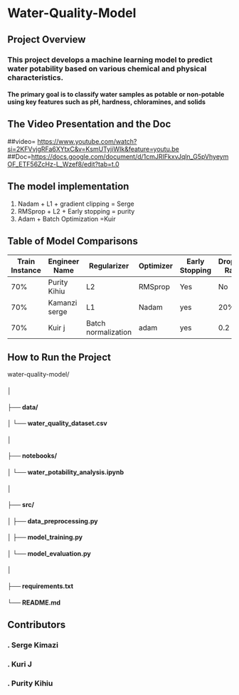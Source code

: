# Water-Quality-Model
## Project Overview 
### This project develops a machine learning model to predict water potability based on various chemical and physical characteristics. 
#### The primary goal is to classify water samples as potable or non-potable using key features such as pH, hardness, chloramines, and solids
## The Video Presentation and the Doc
##video= https://www.youtube.com/watch?si=2KFVvjgRFa6XYtxC&v=KsmUTyjiWIk&feature=youtu.be
##Doc=https://docs.google.com/document/d/1cmJRIFkxvJqln_G5pVhyeymOF_ETF56ZcHz-L_Wzef8/edit?tab=t.0

## The model implementation

1. Nadam + L1 + gradient clipping = Serge
2. RMSprop + L2 + Early stopping = purity 
3. Adam + Batch Optimization =Kuir 

## Table of Model Comparisons
| Train Instance | Engineer Name | Regularizer | Optimizer | Early Stopping | Dropout Rate | Accuracy| F1 Score | Recall| Precision |
|-------|-------|-------|-------|-------|-------|-------|-------|-------|--------|
| 70% | Purity Kihiu | L2  | RMSprop | Yes | No |0.681 | 0.576 | 0.557 | 0.597 |
| 70%  | Kamanzi serge  | L1  | Nadam  | yes  | 20% | 0.685	 | 0.5849 | 0.848958 | 0.450276 |
| 70%  | Kuir j | Batch normalization | adam| yes | 0.2 | 0.68 | 0.48 | 0.38 | 0.68 |
## How to Run the Project
water-quality-model/
#### │
#### ├── data/
#### │   └── water_quality_dataset.csv
#### │
#### ├── notebooks/
#### │   └── water_potability_analysis.ipynb
#### │
#### ├── src/
#### │   ├── data_preprocessing.py
#### │   ├── model_training.py
#### │   └── model_evaluation.py
#### │
#### ├── requirements.txt
#### └── README.md
## Contributors
### . Serge Kimazi
### . Kuri J
### . Purity Kihiu 
